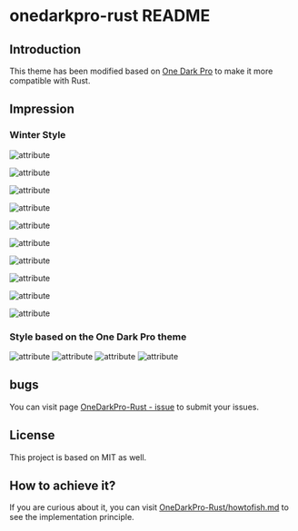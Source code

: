# onedarkpro-rust README

## Introduction

This theme has been modified based on [One Dark Pro](https://github.com/Binaryify/OneDark-Pro) to make it more compatible with Rust.

## Impression

### Winter Style
![attribute](https://i.imgur.com/ZNUgzUQ.png)

![attribute](https://i.imgur.com/zevhLKn.png)

![attribute](https://i.imgur.com/qthjKl0.png)

![attribute](https://i.imgur.com/4SCFtUQ.png)

![attribute](https://i.imgur.com/00XObyA.png)

![attribute](https://i.imgur.com/EMYU27e.png)

![attribute](https://i.imgur.com/XPv6aiM.png)

![attribute](https://i.imgur.com/5jPIS8u.png)

![attribute](https://i.imgur.com/6Iinl2a.png)

![attribute](https://i.imgur.com/l0Kii2a.png)

### Style based on the One Dark Pro theme
![attribute](https://i.imgur.com/v5EKISw.png)
![attribute](https://i.imgur.com/o8GpfOw.png)
![attribute](https://i.imgur.com/nZI3hia.png)
![attribute](https://i.imgur.com/RLhRMLk.png)

## bugs

You can visit page [OneDarkPro-Rust - issue](https://github.com/Jiashu-ht/OneDarkPro-Rust/issue) to submit your issues.

## License

This project is based on MIT as well.

## How to achieve it?

If you are curious about it, you can visit [OneDarkPro-Rust/howtofish.md](https://github.com/Jiashu-ht/OneDarkPro-Rust/blob/master/howtofish.md) to see the implementation principle.